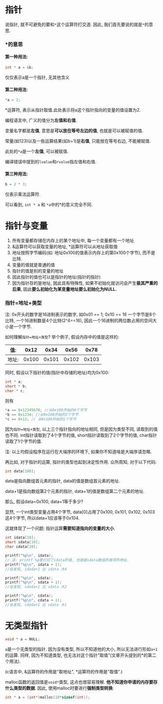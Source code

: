 # 指针

说指针, 就不可避免的要和`*`这个运算符打交道. 因此, 我们首先要说的就是`*`的意思.

### *的意思
#### 第一种用法:
```cpp
int * a = &b;
```
仅仅表示a是一个指针, 无其他含义

#### 第二种用法:
```cpp
*a = 2;
```
*运算符, 表示从指针取值.此处表示将a这个指针指向的变量的值设置为2.

编程语言中, 广义的值分为**左值和右值**. 

变量名字都是**左值**, 意思是**可以放在等号左边的值**, 也就是可以被赋值的值. 

常量(如123)以及一些运算结果(如b+1)是**右值**, 只能放在等号右边​, 不能被赋值.

此处的`*a`是一个**左值**, 可以被赋值.

编译错误中提到的`lvalue`和`rvalue`指左值和右值.

#### 第三种用法:
```cpp
b = 2 * 3;
```
仅表示乘法运算符.


可以看到, `int * a` 和 `*a`中的*的意义完全不同.

# 指针与变量

1. 所有变量都存储在内存上的某个地址中, 每一个变量都有一个地址
2. &运算符可以获取变量的地址, *运算符可以从地址获取值
3. 地址按照字节编码(如: 地址0x100的值表示内存上的第0x100个字节), 而不是比特.
4. 变量的值就是普通的值
5. 指针的值是别的变量的地址
6. 因此指针的值也可以是指针的地址(指针的指针)
7. 因为指针存的是地址, 因此具有特殊性, 如果不初始化就访问会产生**极其严重的后果**, 因此**要么初始化为某变量地址要么初始化为NULL.**

### 指针=地址+类型

注: 0x开头的数字是16进制表示的数字, 如0x01 == 1; 0x10 == 16
一个字节是8个比特, 一个16进制数是4个比特(2^4==16), 因此一个16进制的两位数占用的空间大小是一个字节.


如何理解`指针=地址+类型`? 举个例子, 假设内存中的值是这样的:

|值:|0x12|0x34|0x56|0x78|
|-|-|-|-|-|
|地址:|0x100|0x101|0x102|0x103|

同时, 假设以下指针的值(指针中存储的地址)均为0x100:
```cpp
int * a;
short * b;
char * c;
```
则有
```cpp
*a == 0x12345678; //从0x100开始的4个字节
*b == 0x1234; //从0x100开始的2个字节
*c == 0x12; // 从0x100开始的1个字节
```
因为`指针=地址+类型`, 以上三个指针指向的地址相同, 但是因为类型不同, 读取到的值也不同. int指针读取到了4个字节的值, short指针读取到了2个字节的值, char指针读取了1个字节的值.

注: 以上均假设程序在运行在大端序的环境下, 如果你不知道啥是大端序请忽略.



再比如, 对于指针的运算, 指针的类型也起到决定性作用. 众所周知, 对于以下代码:
```cpp
int data[100];
```
data是指向数组首元素的指针, data的值是数组首元素的地址.

data+1是指向数组第2个元素的指针, data+1的值是数组第二个元素的地址.

那么, 假设data=0x100, data+1等于多少?

显然, 一个int类型变量占用4个字节, data[0]占用了0x100, 0x101, 0x102, 0x103 这4个字节, 所以data+1应该等于0x104. 

这就体现了一个问题: 指针运算**需要知道指向的变量的大小**.

```cpp
int idata[10];
short sdata[10];
char cdata[10];

printf("%p\n", idata);
// 注: printf %p是打印了idata的值, 也就是idata数组的首项的地址.
printf("%p\n", idata + 1);
//会发现, idada+1 比 idata 大4

printf("%p\n", sdata);
printf("%p\n", sdata + 1);
//会发现, sdada+1 比 sdata 大2

printf("%p\n", cdata);
printf("%p\n", cdata + 1);
//会发现, cdada+1 比 cdata 大1
```

# 无类型指针

```cpp
void * a = NULL;
```

`a`是一个无类型的指针. 因为没有类型, 所以不知道他的大小, 所以无法进行形如`a+1`的运算.
同样, 因为不知道类型, 也无法对这个指针"取值"(文章开头提到的*的第二个用法).

(c语言中, &运算符的作用是"取地址", *运算符的作用是"取值".)

malloc函数的返回值是`void*`类型, 这点也很容易理解. **他不知道你申请的内存要存什么类型的数据**. 因此, 使用malloc时要进行**强制类型转换**:

```cpp
int * a = (int*)malloc(10*sizeof(int));
```

